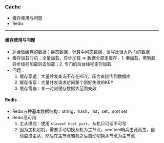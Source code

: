 ### Cache
* 缓存使用与问题
* Redis
---

#### 缓存使用与问题
* 适合做缓存的数据：静态数据，计算中间态数据，读写比很大(N:1)的数据
* 缓存加载时机：全量加载，异步加载 => 数据全部走缓存，1. 懒加载，用到起异步线程加载则去加载；2. 专门的后台线程定时加载
* 问题：
    1. 缓存穿透：大量并发查询不存在KEY，压力直接传到数据库
    2. 缓存击穿：大量并发请求访问某个刚好失效的KEY
    3. 缓存雪崩：某一时刻缓存数据大范围失效
    
#### Redis
* Redis五种基本数据结构：string，hash，list，set，sort set
* Redis高可用
    1. 主从模式：使用 `slaveof host port`，从机只可读不可写
    2. 因为主机宕机，需要手动切换从机为主节点，sentinel哨兵由此而生，自动监控主从，然后在主节点宕机之后自动切换从节点为主节点